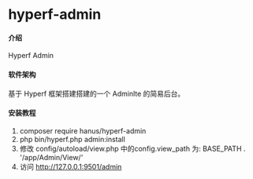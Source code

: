 # hyperf-admin

#### 介绍
Hyperf Admin

#### 软件架构
基于 Hyperf 框架搭建搭建的一个 Adminlte 的简易后台。


#### 安装教程

1.  composer require hanus/hyperf-admin
2.  php bin/hyperf.php admin:install
3.  修改 config/autoload/view.php 中的config.view_path 为: BASE_PATH . '/app/Admin/View/'
4.  访问 http://127.0.0.1:9501/admin



